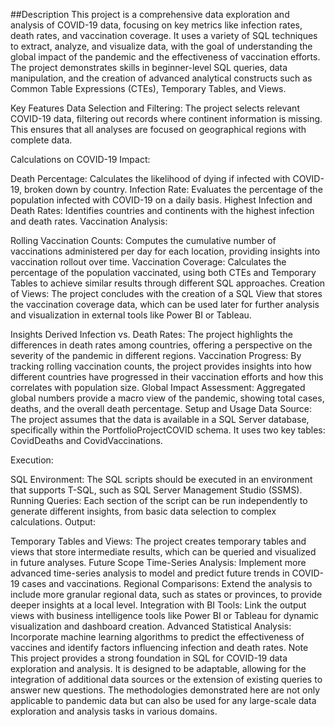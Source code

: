 ##Description
This project is a comprehensive data exploration and analysis of COVID-19 data, focusing on key metrics like infection rates, death rates, and vaccination coverage. It uses a variety of SQL techniques to extract, analyze, and visualize data, with the goal of understanding the global impact of the pandemic and the effectiveness of vaccination efforts. The project demonstrates skills in beginner-level SQL queries, data manipulation, and the creation of advanced analytical constructs such as Common Table Expressions (CTEs), Temporary Tables, and Views.

Key Features
Data Selection and Filtering: The project selects relevant COVID-19 data, filtering out records where continent information is missing. This ensures that all analyses are focused on geographical regions with complete data.

Calculations on COVID-19 Impact:

Death Percentage: Calculates the likelihood of dying if infected with COVID-19, broken down by country.
Infection Rate: Evaluates the percentage of the population infected with COVID-19 on a daily basis.
Highest Infection and Death Rates: Identifies countries and continents with the highest infection and death rates.
Vaccination Analysis:

Rolling Vaccination Counts: Computes the cumulative number of vaccinations administered per day for each location, providing insights into vaccination rollout over time.
Vaccination Coverage: Calculates the percentage of the population vaccinated, using both CTEs and Temporary Tables to achieve similar results through different SQL approaches.
Creation of Views: The project concludes with the creation of a SQL View that stores the vaccination coverage data, which can be used later for further analysis and visualization in external tools like Power BI or Tableau.

Insights Derived
Infection vs. Death Rates: The project highlights the differences in death rates among countries, offering a perspective on the severity of the pandemic in different regions.
Vaccination Progress: By tracking rolling vaccination counts, the project provides insights into how different countries have progressed in their vaccination efforts and how this correlates with population size.
Global Impact Assessment: Aggregated global numbers provide a macro view of the pandemic, showing total cases, deaths, and the overall death percentage.
Setup and Usage
Data Source: The project assumes that the data is available in a SQL Server database, specifically within the PortfolioProjectCOVID schema. It uses two key tables: CovidDeaths and CovidVaccinations.

Execution:

SQL Environment: The SQL scripts should be executed in an environment that supports T-SQL, such as SQL Server Management Studio (SSMS).
Running Queries: Each section of the script can be run independently to generate different insights, from basic data selection to complex calculations.
Output:

Temporary Tables and Views: The project creates temporary tables and views that store intermediate results, which can be queried and visualized in future analyses.
Future Scope
Time-Series Analysis: Implement more advanced time-series analysis to model and predict future trends in COVID-19 cases and vaccinations.
Regional Comparisons: Extend the analysis to include more granular regional data, such as states or provinces, to provide deeper insights at a local level.
Integration with BI Tools: Link the output views with business intelligence tools like Power BI or Tableau for dynamic visualization and dashboard creation.
Advanced Statistical Analysis: Incorporate machine learning algorithms to predict the effectiveness of vaccines and identify factors influencing infection and death rates.
Note
This project provides a strong foundation in SQL for COVID-19 data exploration and analysis. It is designed to be adaptable, allowing for the integration of additional data sources or the extension of existing queries to answer new questions. The methodologies demonstrated here are not only applicable to pandemic data but can also be used for any large-scale data exploration and analysis tasks in various domains.
